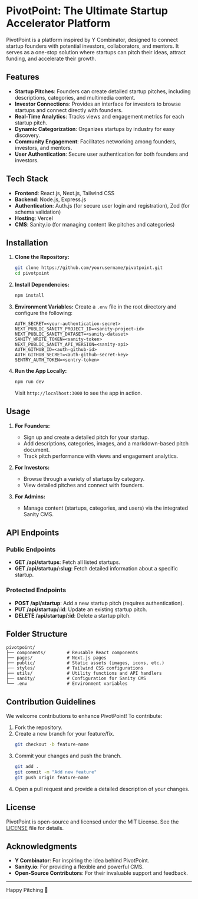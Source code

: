 # PivotPoint: The Ultimate Startup Accelerator Platform

PivotPoint is a platform inspired by Y Combinator, designed to connect startup founders with potential investors, collaborators, and mentors. It serves as a one-stop solution where startups can pitch their ideas, attract funding, and accelerate their growth.

## Features

- **Startup Pitches**: Founders can create detailed startup pitches, including descriptions, categories, and multimedia content.
- **Investor Connections**: Provides an interface for investors to browse startups and connect directly with founders.
- **Real-Time Analytics**: Tracks views and engagement metrics for each startup pitch.
- **Dynamic Categorization**: Organizes startups by industry for easy discovery.
- **Community Engagement**: Facilitates networking among founders, investors, and mentors.
- **User Authentication**: Secure user authentication for both founders and investors.

## Tech Stack

- **Frontend**: React.js, Next.js, Tailwind CSS
- **Backend**: Node.js, Express.js
- **Authentication**: Auth.js (for secure user login and registration), Zod (for schema validation)
- **Hosting**: Vercel 
- **CMS**: Sanity.io (for managing content like pitches and categories)

## Installation

1. **Clone the Repository:**
   ```bash
   git clone https://github.com/yourusername/pivotpoint.git
   cd pivotpoint
   ```

2. **Install Dependencies:**
   ```bash
   npm install
   ```

3. **Environment Variables:**
   Create a `.env` file in the root directory and configure the following:
   ```env
   AUTH_SECRET=<your-authentication-secret>
   NEXT_PUBLIC_SANITY_PROJECT_ID=<sanity-project-id>
   NEXT_PUBLIC_SANITY_DATASET=<sanity-dataset>
   SANITY_WRITE_TOKEN=<sanity-token>
   NEXT_PUBLIC_SANITY_API_VERSION=<sanity-api>
   AUTH_GITHUB_ID=<auth-github-id>
   AUTH_GITHUB_SECRET=<auth-github-secret-key>
   SENTRY_AUTH_TOKEN=<sentry-token>
   ```

4. **Run the App Locally:**
   ```bash
   npm run dev
   ```
   Visit `http://localhost:3000` to see the app in action.

## Usage

1. **For Founders:**
   - Sign up and create a detailed pitch for your startup.
   - Add descriptions, categories, images, and a markdown-based pitch document.
   - Track pitch performance with views and engagement analytics.

2. **For Investors:**
   - Browse through a variety of startups by category.
   - View detailed pitches and connect with founders.

3. **For Admins:**
   - Manage content (startups, categories, and users) via the integrated Sanity CMS.

## API Endpoints

### Public Endpoints

- **GET /api/startups**: Fetch all listed startups.
- **GET /api/startup/:slug**: Fetch detailed information about a specific startup.

### Protected Endpoints

- **POST /api/startup**: Add a new startup pitch (requires authentication).
- **PUT /api/startup/:id**: Update an existing startup pitch.
- **DELETE /api/startup/:id**: Delete a startup pitch.

## Folder Structure

```plaintext
pivotpoint/
├── components/        # Reusable React components
├── pages/             # Next.js pages
├── public/            # Static assets (images, icons, etc.)
├── styles/            # Tailwind CSS configurations
├── utils/             # Utility functions and API handlers
├── sanity/            # Configuration for Sanity CMS
└── .env               # Environment variables
```

## Contribution Guidelines

We welcome contributions to enhance PivotPoint! To contribute:

1. Fork the repository.
2. Create a new branch for your feature/fix.
   ```bash
   git checkout -b feature-name
   ```
3. Commit your changes and push the branch.
   ```bash
   git add .
   git commit -m "Add new feature"
   git push origin feature-name
   ```
4. Open a pull request and provide a detailed description of your changes.

## License

PivotPoint is open-source and licensed under the MIT License. See the [LICENSE](LICENSE) file for details.

## Acknowledgments

- **Y Combinator**: For inspiring the idea behind PivotPoint.
- **Sanity.io**: For providing a flexible and powerful CMS.
- **Open-Source Contributors**: For their invaluable support and feedback.

---

Happy Pitching 🚀
